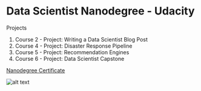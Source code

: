 # Data Scientist Nanodegree - Udacity

Projects
1. Course 2 - Project: Writing a Data Scientist Blog Post
2. Course 4 - Project: Disaster Response Pipeline
3. Course 5 - Project: Recommendation Engines
4. Course 6 - Project: Data Scientist Capstone

[Nanodegree Certificate](www.udacity.com/certificate/e/f08b7b7c-9f2e-11ee-b9d6-2ffa7cf417c5)

![alt text](www.udacity.com/certificate/e/f08b7b7c-9f2e-11ee-b9d6-2ffa7cf417c5)
